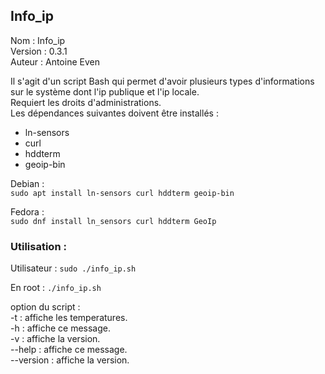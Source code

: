 ## Info_ip
 
Nom : Info_ip  
Version : 0.3.1   
Auteur : Antoine Even 

Il s'agit d'un script Bash qui permet d'avoir plusieurs types d'informations sur le système
dont l'ip publique et l'ip locale.  
Requiert les droits d'administrations.  
Les dépendances suivantes doivent être installés :   
- ln-sensors
- curl
- hddterm
- geoip-bin  

Debian :  
`sudo apt install ln-sensors curl hddterm geoip-bin`

Fedora :  
`sudo dnf install ln_sensors curl hddterm GeoIp`

### Utilisation :
Utilisateur :
`sudo ./info_ip.sh`  

En root : 
`./info_ip.sh`

option du script :  
-t		: affiche les temperatures.  
-h		: affiche ce message.  
-v		: affiche la version.  
--help		: affiche ce message.  
--version	: affiche la version.  
